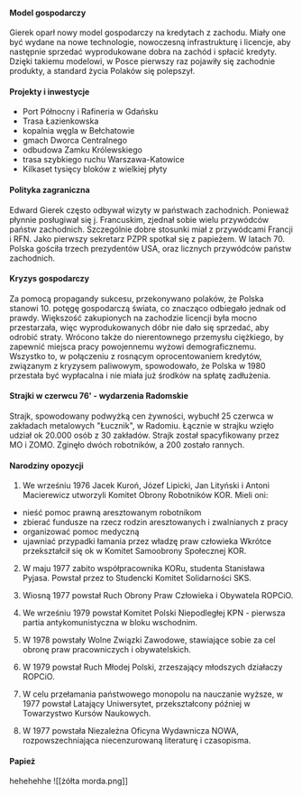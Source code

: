 #### Model gospodarczy
Gierek oparł nowy model gospodarczy na kredytach z zachodu. Miały one być wydane na nowe technologie, nowoczesną infrastrukturę i licencje, aby następnie sprzedać wyprodukowane dobra na zachód i spłacić kredyty. Dzięki takiemu modelowi, w Posce pierwszy raz pojawiły się zachodnie produkty, a standard życia Polaków się polepszył.

#### Projekty i inwestycje
- Port Północny i Rafineria w Gdańsku
- Trasa Łazienkowska
- kopalnia węgla w Bełchatowie
- gmach Dworca Centralnego
- odbudowa Zamku Królewskiego
- trasa szybkiego ruchu Warszawa-Katowice
- Kilkaset tysięcy bloków z wielkiej płyty

#### Polityka zagraniczna
Edward Gierek często odbywał wizyty w państwach zachodnich. Ponieważ płynnie posługiwał się j. Francuskim, zjednał sobie wielu przywódców państw zachodnich. Szczególnie dobre stosunki miał z przywódcami Francji i RFN. Jako pierwszy sekretarz PZPR spotkał się z papieżem. W latach 70. Polska gościła trzech prezydentów USA, oraz licznych przywódców państw zachodnich.

#### Kryzys gospodarczy
Za pomocą propagandy sukcesu, przekonywano polaków, że Polska stanowi 10. potęgę gospodarczą świata, co znacząco odbiegało jednak od prawdy. Większość zakupionych na zachodzie licencji była mocno przestarzała, więc wyprodukowanych dóbr nie dało się sprzedać, aby odrobić straty. Wrócono także do nierentownego przemysłu ciężkiego, by zapewnić miejsca pracy powojennemu wyżowi demograficznemu. Wszystko to, w połączeniu z rosnącym oprocentowaniem kredytów, związanym z kryzysem paliwowym, spowodowało, że Polska w 1980 przestała być wypłacalna i nie miała już środków na spłatę zadłużenia. 

#### Strajki w czerwcu 76' - wydarzenia Radomskie
Strajk, spowodowany podwyżką cen żywności, wybuchł 25 czerwca w zakładach metalowych "Łucznik", w Radomiu. Łącznie w strajku wzięło udział ok 20.000 osób z 30 zakładów. Strajk został spacyfikowany przez MO i ZOMO. Zginęło dwóch robotników, a 200 zostało rannych.

#### Narodziny opozycji
1. We wrześniu 1976 Jacek Kuroń, Józef Lipicki, Jan Lityński i Antoni Macierewicz utworzyli Komitet Obrony Robotników KOR. Mieli oni:
- nieść pomoc prawną aresztowanym robotnikom
- zbierać fundusze na rzecz rodzin aresztowanych i zwalnianych z pracy
- organizować pomoc medyczną
- ujawniać przypadki łamania przez władzę praw człowieka
Wkrótce przekształcił się ok w Komitet Samoobrony Społecznej KOR.

2. W maju 1977 zabito współpracownika KORu, studenta Stanisława Pyjasa. Powstał przez to Studencki Komitet Solidarności SKS.

3. Wiosną 1977 powstał Ruch Obrony Praw Człowieka i Obywatela ROPCiO.

4. We wrześniu 1979 powstał Komitet Polski Niepodległej KPN - pierwsza partia antykomunistyczna w bloku wschodnim.

5. W 1978 powstały Wolne Związki Zawodowe, stawiające sobie za cel obronę praw pracowniczych i obywatelskich.

6. W 1979 powstał Ruch Młodej Polski, zrzeszający młodszych działaczy ROPCiO.

7. W celu przełamania państwowego monopolu na nauczanie wyższe, w 1977 powstał Latający Uniwersytet, przekształcony później w Towarzystwo Kursów Naukowych.

8. W 1977 powstała Niezależna Oficyna Wydawnicza NOWA, rozpowszechniająca niecenzurowaną literaturę i czasopisma.

#### Papież
hehehehhe
![[żółta morda.png]]